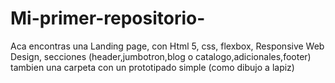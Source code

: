 # Mi-primer-repositorio-
Aca encontras una Landing page, con Html 5, css, flexbox, Responsive Web Design, secciones (header,jumbotron,blog o catalogo,adicionales,footer) 
tambien una carpeta con un prototipado simple (como dibujo a lapiz) 
